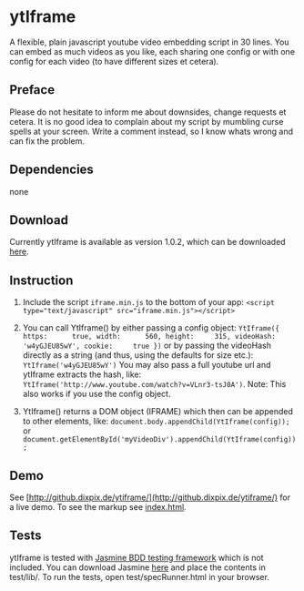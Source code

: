 # ytIframe
A flexible, plain javascript youtube video embedding script in 30 lines. You can embed as much videos as you like, each sharing one config or with one config for each video (to have different sizes et cetera).

## Preface
Please do not hesitate to inform me about downsides, change requests et cetera. It is no good idea to complain about my script by mumbling curse spells at your screen. Write a comment instead, so I know whats wrong and can fix the problem. 

## Dependencies
none

## Download
Currently ytIframe is available as version 1.0.2, which can be downloaded [here](https://github.com/mdix/ytIframe/zipball/ytIframe-1.0.2).

## Instruction
1. Include the script `iframe.min.js` to the bottom of your app: `<script type="text/javascript" src="iframe.min.js"></script>`

2. You can call YtIframe() by either passing a config object:
`YtIframe({
    https:      true,
    width:      560,
    height:     315,
    videoHash:  'w4yGJEU85wY',
    cookie:     true
})`
or by passing the videoHash directly as a string (and thus, using the defaults for size etc.): `YtIframe('w4yGJEU85wY')` You may also pass a full youtube url and ytIframe extracts the hash, like: `YtIframe('http://www.youtube.com/watch?v=VLnr3-tsJ0A')`. Note: This also works if you use the config object.

3. YtIframe() returns a DOM object (IFRAME) which then can be appended to other elements, like: `document.body.appendChild(YtIframe(config));` or `document.getElementById('myVideoDiv').appendChild(YtIframe(config));`

## Demo
See [http://github.dixpix.de/ytiframe/](http://github.dixpix.de/ytiframe/) for a live demo. To see the markup see [index.html](https://github.com/mdix/ytIframe/blob/master/index.html).

## Tests
ytIframe is tested with [Jasmine BDD testing framework](https://github.com/jasmine/jasmine) which is not included. You can download Jasmine [here](https://github.com/jasmine/jasmine/releases) and place the contents in test/lib/. To run the tests, open test/specRunner.html in your browser.
